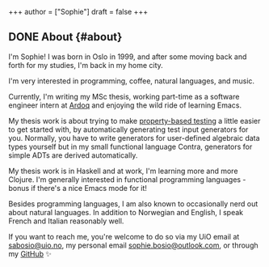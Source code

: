 +++
author = ["Sophie"]
draft = false
+++

## <span class="org-todo done DONE">DONE</span> About {#about}

I'm Sophie! I was born in Oslo in 1999, and after some moving back and forth
for my studies, I'm back in my home city.

I'm very interested in programming, coffee, natural languages, and music.

Currently, I'm writing my MSc thesis, working part-time as a software engineer
intern at [Ardoq](https://www.ardoq.com/) and enjoying the wild ride of learning Emacs.

My thesis work is about trying to make [property-based
testing](https://medium.com/criteo-engineering/introduction-to-property-based-testing-f5236229d237) a little easier to get started with, by automatically generating test
input generators for you. Normally, you have to write generators for
user-defined algebraic data types yourself but in my small functional language Contra,
generators for simple ADTs are derived automatically.

My thesis work is in Haskell and at work, I'm learning more and more Clojure.
I'm generally interested in functional programming languages - bonus if there's
a nice Emacs mode for it!

Besides programming languages, I am also known to occasionally nerd out about
natural languages. In addition to Norwegian and English, I speak French and
Italian reasonably well.

If you want to reach me, you're welcome to do so via my UiO email at
[sabosio@uio.no](mailto:sabosio@uio.no), my personal email [sophie.bosio@outlook.com](mailto:sophie.bosio@outlook.com), or through my [GitHub](https://github.com/SophieBosio) ✨
